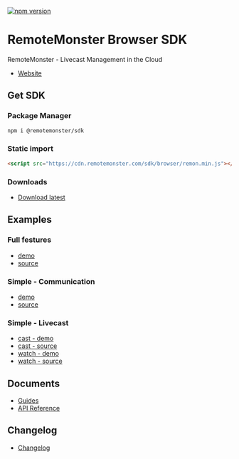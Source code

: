 [![npm version](https://badge.fury.io/js/%40remotemonster%2Fsdk.svg)](https://badge.fury.io/js/%40remotemonster%2Fsdk)

# RemoteMonster Browser SDK

RemoteMonster - Livecast Management in the Cloud

* [Website](https://remotemonster.com)

## Get SDK

### Package Manager

```bash
npm i @remotemonster/sdk
```

### Static import

```html
<script src="https://cdn.remotemonster.com/sdk/browser/remon.min.js"></script>
```

### Downloads

* [Download latest](https://github.com/RemoteMonster/browser-sdk/archive/master.zip)

## Examples

### Full festures

* [demo](https://remotemonster.github.io/browser-sdk/examples/full/)
* [source](https://github.com/RemoteMonster/browser-sdk/tree/master/examples/full/)

### Simple - Communication

* [demo](https://remotemonster.github.io/browser-sdk/examples/simple-communication/)
* [source](https://github.com/RemoteMonster/browser-sdk/tree/master/examples/simple-communication/)

### Simple - Livecast

* [cast - demo](https://remotemonster.github.io/browser-sdk/examples/simple-livecast-cast/)
* [cast - source](https://github.com/RemoteMonster/browser-sdk/tree/master/examples/simple-livecast-cast/)
* [watch - demo](https://remotemonster.github.io/browser-sdk/examples/simple-livecast-watch/)
* [watch - source](https://github.com/RemoteMonster/browser-sdk/tree/master/examples/simple-livecast-watch/)

## Documents

* [Guides](https://docs.remotemonster.com/)
* [API Reference](https://remotemonster.github.io/browser-sdk/doc/)

## Changelog

* [Changelog](https://github.com/RemoteMonster/browser-sdk/blob/master/CHANGELOG.md)
